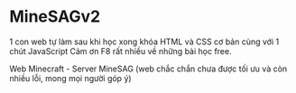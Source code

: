 # MineSAGv2
1 con web tự làm sau khi học xong khóa HTML và CSS cơ bản cùng với 1 chút JavaScript
Cảm ơn F8 rất nhiều về những bài học free.

Web Minecraft - Server MineSAG
(web chắc chắn chưa được tối ưu và còn nhiều lỗi, mong mọi người góp ý)
